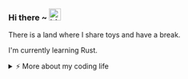 ### Hi there ~ <img src="https://user-images.githubusercontent.com/1303154/88677602-1635ba80-d120-11ea-84d8-d263ba5fc3c0.gif" width="24px" alt="hi">

There is a land where I share toys and have a break.

I'm currently learning Rust.

<details>
<summary>⚡️ More about my coding life</summary>
<br />

<!--START_SECTION:waka-->
![Code Time](http://img.shields.io/badge/Code%20Time-0%20secs-blue)

![Profile Views](http://img.shields.io/badge/Profile%20Views-0-blue)

**🐱 My GitHub Data** 

> 📦 131.4 kB Used in GitHub's Storage 
 > 
> 🏆 91 Contributions in the Year 2024
 > 
> 🚫 Not Opted to Hire
 > 
> 📜 16 Public Repositories 
 > 
> 🔑 12 Private Repositories 
 > 
**I'm an Early 🐤** 

```text
🌞 Morning                27 commits          ████░░░░░░░░░░░░░░░░░░░░░   16.77 % 
🌆 Daytime                66 commits          ██████████░░░░░░░░░░░░░░░   40.99 % 
🌃 Evening                38 commits          ██████░░░░░░░░░░░░░░░░░░░   23.60 % 
🌙 Night                  30 commits          █████░░░░░░░░░░░░░░░░░░░░   18.63 % 
```
📅 **I'm Most Productive on Friday** 

```text
Monday                   13 commits          ██░░░░░░░░░░░░░░░░░░░░░░░   08.07 % 
Tuesday                  31 commits          █████░░░░░░░░░░░░░░░░░░░░   19.25 % 
Wednesday                16 commits          ██░░░░░░░░░░░░░░░░░░░░░░░   09.94 % 
Thursday                 22 commits          ███░░░░░░░░░░░░░░░░░░░░░░   13.66 % 
Friday                   35 commits          █████░░░░░░░░░░░░░░░░░░░░   21.74 % 
Saturday                 28 commits          ████░░░░░░░░░░░░░░░░░░░░░   17.39 % 
Sunday                   16 commits          ██░░░░░░░░░░░░░░░░░░░░░░░   09.94 % 
```


📊 **This Week I Spent My Time On** 

```text
🕑︎ Time Zone: Asia/Shanghai

💬 Programming Languages: 
No Activity Tracked This Week

🔥 Editors: 
No Activity Tracked This Week

🐱‍💻 Projects: 
No Activity Tracked This Week

💻 Operating System: 
No Activity Tracked This Week
```

**I Mostly Code in Python** 

```text
Rust                     3 repos             ████░░░░░░░░░░░░░░░░░░░░░   17.65 % 
C#                       1 repo              █░░░░░░░░░░░░░░░░░░░░░░░░   05.88 % 
JavaScript               1 repo              █░░░░░░░░░░░░░░░░░░░░░░░░   05.88 % 
CSS                      1 repo              █░░░░░░░░░░░░░░░░░░░░░░░░   05.88 % 
TypeScript               1 repo              █░░░░░░░░░░░░░░░░░░░░░░░░   05.88 % 
```




 Last Updated on 24/10/2024 18:48:57 UTC
<!--END_SECTION:waka-->

![Top Langs](https://github-readme-stats.vercel.app/api/top-langs/?username=gitduk&layout=compact&hide=css,html)

![gitduk's github stats](https://github-readme-stats.vercel.app/api?username=gitduk&count_private=true&show_icons=true&theme=onedark)
</details>
